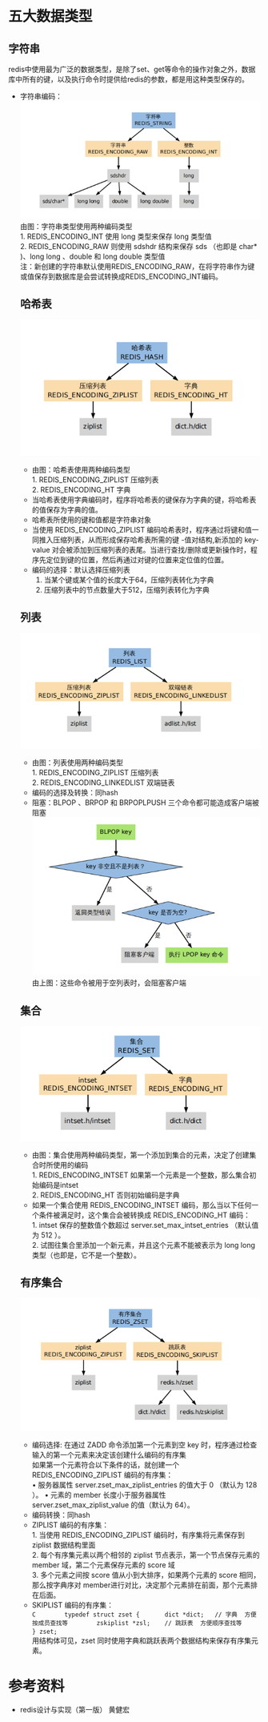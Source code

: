 # 五大数据类型    
   ## 字符串      
 redis中使用最为广泛的数据类型，是除了set、get等命令的操作对象之外，数据库中所有的键，以及执行命令时提供给redis的参数，都是用这种类型保存的。    
 * 字符串编码：    
   ![](https://github.com/FantasmYi/CodeMonkeyNote/blob/master/image/StringEncoding.png)    
    由图：字符串类型使用两种编码类型   
          1. REDIS_ENCODING_INT 使用 long 类型来保存 long 类型值    
          2. REDIS_ENCODING_RAW 则使用 sdshdr 结构来保存 sds （也即是 char* )、long long 、double 和 long double 类型值     
    注：新创建的字符串默认使用REDIS_ENCODING_RAW，在将字符串作为键或值保存到数据库是会尝试转换成REDIS_ENCODING_INT编码。   

   ## 哈希表   
   ![](https://github.com/FantasmYi/CodeMonkeyNote/blob/master/image/hashEncoding.png)     
   * 由图：哈希表使用两种编码类型   
          1. REDIS_ENCODING_ZIPLIST  压缩列表   
          2. REDIS_ENCODING_HT  字典    
   * 当哈希表使用字典编码时，程序将哈希表的键保存为字典的键，将哈希表的值保存为字典的值。  
   * 哈希表所使用的键和值都是字符串对象    
   * 当使用 REDIS_ENCODING_ZIPLIST 编码哈希表时，程序通过将键和值一同推入压缩列表，从而形成保存哈希表所需的键 -值对结构,新添加的 key-value 对会被添加到压缩列表的表尾。当进行查找/删除或更新操作时，程序先定位到键的位置，然后再通过对键的位置来定位值的位置。    
   * 编码的选择：默认选择压缩列表   
       1. 当某个键或某个值的长度大于64，压缩列表转化为字典     
       2. 压缩列表中的节点数量大于512，压缩列表转化为字典    

   ## 列表   
   ![](https://github.com/FantasmYi/CodeMonkeyNote/blob/master/image/listEncoding.png)    
   * 由图：列表使用两种编码类型   
          1. REDIS_ENCODING_ZIPLIST 压缩列表   
          2. REDIS_ENCODING_LINKEDLIST 双端链表   
   * 编码的选择及转换：同hash   
   * 阻塞：BLPOP 、BRPOP 和 BRPOPLPUSH 三个命令都可能造成客户端被阻塞    
       ![](https://github.com/FantasmYi/CodeMonkeyNote/blob/master/image/listBlock.png)    
       由上图：这些命令被用于空列表时，会阻塞客户端    

   ## 集合   
   ![](https://github.com/FantasmYi/CodeMonkeyNote/blob/master/image/setEncoding.png)    
   * 由图：集合使用两种编码类型，第一个添加到集合的元素，决定了创建集合时所使用的编码   
          1. REDIS_ENCODING_INTSET  如果第一个元素是一个整数，那么集合初始编码是intset    
          2. REDIS_ENCODING_HT  否则初始编码是字典   
   * 如果一个集合使用 REDIS_ENCODING_INTSET 编码，那么当以下任何一个条件被满足时，这个集合会被转换成 REDIS_ENCODING_HT 编码：     
          1. intset 保存的整数值个数超过 server.set_max_intset_entries （默认值为 512 ）。    
          2. 试图往集合里添加一个新元素，并且这个元素不能被表示为 long long 类型（也即是，它不是一个整数）。     

   ## 有序集合   
   ![](https://github.com/FantasmYi/CodeMonkeyNote/blob/master/image/sortSetEncoding.png)    
   * 编码选择: 在通过 ZADD 命令添加第一个元素到空 key 时，程序通过检查输入的第一个元素来决定该创建什么编码的有序集    
         如果第一个元素符合以下条件的话，就创建一个 REDIS_ENCODING_ZIPLIST 编码的有序集：    
             • 服务器属性 server.zset_max_ziplist_entries 的值大于 0 （默认为 128 ）。
             • 元素的 member 长度小于服务器属性 server.zset_max_ziplist_value 的值（默认为 64）。     
   * 编码转换：同hash     
   * ZIPLIST 编码的有序集：  
          1. 当使用 REDIS_ENCODING_ZIPLIST 编码时，有序集将元素保存到 ziplist 数据结构里面   
          2. 每个有序集元素以两个相邻的 ziplist 节点表示，第一个节点保存元素的 member 域，第二个元素保存元素的 score 域  
          3. 多个元素之间按 score 值从小到大排序，如果两个元素的 score 相同，那么按字典序对 member进行对比，决定那个元素排在前面，那个元素排在后面。    
   * SKIPLIST 编码的有序集：   
          ```C       
 typedef struct zset {      
    dict *dict;   // 字典  方便按成员查找等       
    zskiplist *zsl;    // 跳跃表  方便顺序查找等             
 } zset;         
          ```         
       用结构体可见，zset 同时使用字典和跳跃表两个数据结构来保存有序集元素。  

# 参考资料   
  * redis设计与实现（第一版） 黄健宏          



   
   
